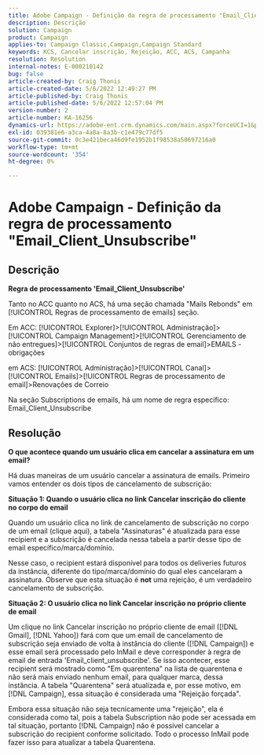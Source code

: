 ```yaml
---
title: Adobe Campaign - Definição da regra de processamento "Email_Client_Unsubscribe"
description: Descrição
solution: Campaign
product: Campaign
applies-to: Campaign Classic,Campaign,Campaign Standard
keywords: KCS, Cancelar inscrição, Rejeição, ACC, ACS, Campanha
resolution: Resolution
internal-notes: E-000210142
bug: false
article-created-by: Craig Thonis
article-created-date: 5/6/2022 12:49:27 PM
article-published-by: Craig Thonis
article-published-date: 5/6/2022 12:57:04 PM
version-number: 2
article-number: KA-16256
dynamics-url: https://adobe-ent.crm.dynamics.com/main.aspx?forceUCI=1&pagetype=entityrecord&etn=knowledgearticle&id=95ff1df6-3acd-ec11-a7b5-6045bd00d4f5
exl-id: 039381e6-a3ca-4a8a-8a3b-c1e479c77df5
source-git-commit: 0c3e421beca46d9fe1952b1f98538a50697216a0
workflow-type: tm+mt
source-wordcount: '354'
ht-degree: 0%

---
```


# Adobe Campaign - Definição da regra de processamento &quot;Email_Client_Unsubscribe&quot;

## Descrição


<b>Regra de processamento &#39;Email_Client_Unsubscribe&#39;</b>

Tanto no ACC quanto no ACS, há uma seção chamada &quot;Mails Rebonds&quot; em [!UICONTROL Regras de processamento de emails] seção.

Em ACC: [!UICONTROL Explorer]>[!UICONTROL Administração]>[!UICONTROL Campaign Management]>[!UICONTROL Gerenciamento de não entregues]>[!UICONTROL Conjuntos de regras de email]>EMAILS - obrigações

em ACS: [!UICONTROL Administração]>[!UICONTROL Canal]>[!UICONTROL Emails]>[!UICONTROL Regras de processamento de email]>Renovações de Correio

Na seção Subscriptions de emails, há um nome de regra específico: Email_Client_Unsubscribe


## Resolução


<b>O que acontece quando um usuário clica em cancelar a assinatura em um email?</b>

Há duas maneiras de um usuário cancelar a assinatura de emails. Primeiro vamos entender os dois tipos de cancelamento de subscrição:

<b>Situação 1: Quando o usuário clica no link Cancelar inscrição do cliente no corpo do email</b>

Quando um usuário clica no link de cancelamento de subscrição no corpo de um email (clique aqui), a tabela &quot;Assinaturas&quot; é atualizada para esse recipient e a subscrição é cancelada nessa tabela a partir desse tipo de email específico/marca/domínio.

Nesse caso, o recipient estará disponível para todos os deliveries futuros da instância, diferente do tipo/marca/domínio do qual eles cancelaram a assinatura. Observe que esta situação é <b>not</b> uma rejeição, é um verdadeiro cancelamento de subscrição.

<b>Situação 2: O usuário clica no link Cancelar inscrição no próprio cliente de email</b>

Um clique no link Cancelar inscrição no próprio cliente de email ([!DNL Gmail], [!DNL Yahoo]) fará com que um email de cancelamento de subscrição seja enviado de volta à instância do cliente ([!DNL Campaign]) e esse email será processado pelo InMail e deve corresponder à regra de email de entrada &#39;Email_client_unsubscribe&#39;. Se isso acontecer, esse recipient será mostrado como &quot;Em quarentena&quot; na lista de quarentena e não será mais enviado nenhum email, para qualquer marca, dessa instância. A tabela &quot;Quarentena&quot; será atualizada e, por esse motivo, em [!DNL Campaign], essa situação é considerada uma &quot;Rejeição forçada&quot;.

Embora essa situação não seja tecnicamente uma &quot;rejeição&quot;, ela é considerada como tal, pois a tabela Subscription não pode ser acessada em tal situação, portanto [!DNL Campaign] não é possível cancelar a subscrição do recipient conforme solicitado. Todo o processo InMail pode fazer isso para atualizar a tabela Quarentena.

